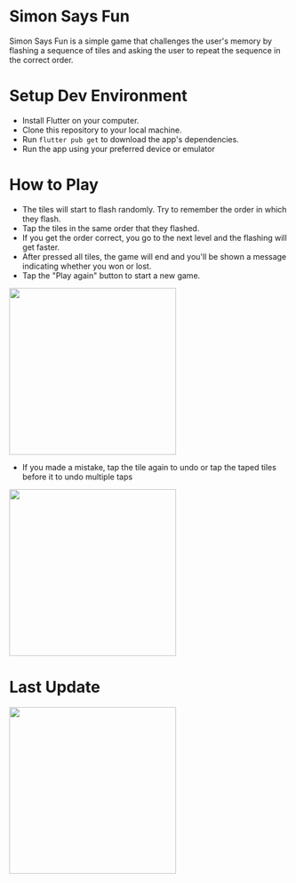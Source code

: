 # Simon Says Fun

Simon Says Fun is a simple game that challenges the user's memory by flashing a sequence of tiles and asking the user to repeat the sequence in the correct order.

# Setup Dev Environment

- Install Flutter on your computer.
- Clone this repository to your local machine.
- Run `flutter pub get` to download the app's dependencies.
- Run the app using your preferred device or emulator

# How to Play

- The tiles will start to flash randomly. Try to remember the order in which they flash.
- Tap the tiles in the same order that they flashed.
- If you get the order correct, you go to the next level and the flashing will get faster.
- After pressed all tiles, the game will end and you'll be shown a message indicating whether you won or lost.
- Tap the "Play again" button to start a new game.

<img src="https://user-images.githubusercontent.com/64738859/230603784-d1f3c5d8-7a8e-4efa-97c7-1513cd29ce04.gif" width="300">

- If you made a mistake, tap the tile again to undo or tap the taped tiles before it to undo multiple taps

<img src="https://user-images.githubusercontent.com/64738859/230605791-39690633-8f23-4f60-9fb9-f4fbf13bebd3.gif" width="300">

# Last Update
<img src="https://user-images.githubusercontent.com/64738859/231949069-a5b8f0ac-dfcc-4333-baa1-72ba6da37c05.gif" width="300">


